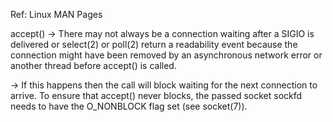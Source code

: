 Ref: Linux MAN Pages

accept()
-> There may not always be a connection waiting after a SIGIO is delivered or select(2) or poll(2) return a readability event because the connection might have been removed by an asynchronous network error or another thread before accept() is called. 

-> If this happens then the call will block waiting for the next connection to arrive. To ensure that accept() never blocks, the passed socket sockfd needs to have the O_NONBLOCK flag set (see socket(7)).